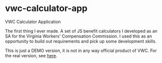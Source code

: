 # vwc-calculator-app
VWC Calculator Application

The first thing I ever made.
A set of JS benefit calculators I developed as an SA for the Virginia Workers' Compensation Commission. I used this as an opportunity to build out requirements and pick up some development skills. 

This is just a DEMO version, it is not in any way official product of VWC. For the real version, see <a href="http://calculators.workcomp.virginia.gov/Calculators/index.html">here</a>.
